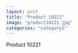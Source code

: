 ```yaml
---
layout: post
title: "Product 10221"
image: "product10221.jpg"
categories: "category1"
---
```

Product 10221
